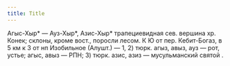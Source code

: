 ```yaml
---
title: Title
---
```


Агыс-Хыр* — Ауз-Хыр*, Азис-Хыр* трапециевидная сев. вершина хр. Конек; склоны,
кроме вост., поросли лесом. К Ю от пер. Кебит-Богаз, в 5 км к З от нп Изобильное
(Алушт.) — 1, 2) тюрк. агыз, авыз, ауз — рот, устье; агыс, авыз — РПН; 3) тюрк.
азис, азиз — мусульманский святой .
